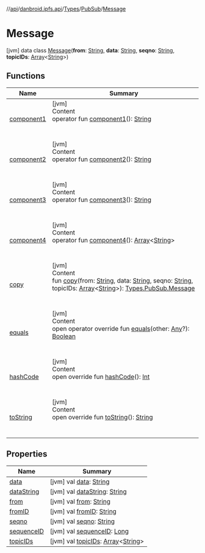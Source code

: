 //[api](../../../../index.md)/[danbroid.ipfs.api](../../../index.md)/[Types](../../index.md)/[PubSub](../index.md)/[Message](index.md)



# Message  
 [jvm] data class [Message](index.md)(**from**: [String](https://kotlinlang.org/api/latest/jvm/stdlib/kotlin/-string/index.html), **data**: [String](https://kotlinlang.org/api/latest/jvm/stdlib/kotlin/-string/index.html), **seqno**: [String](https://kotlinlang.org/api/latest/jvm/stdlib/kotlin/-string/index.html), **topicIDs**: [Array](https://kotlinlang.org/api/latest/jvm/stdlib/kotlin/-array/index.html)<[String](https://kotlinlang.org/api/latest/jvm/stdlib/kotlin/-string/index.html)>)   


## Functions  
  
|  Name|  Summary| 
|---|---|
| [component1](component1.md)| [jvm]  <br>Content  <br>operator fun [component1](component1.md)(): [String](https://kotlinlang.org/api/latest/jvm/stdlib/kotlin/-string/index.html)  <br><br><br>
| [component2](component2.md)| [jvm]  <br>Content  <br>operator fun [component2](component2.md)(): [String](https://kotlinlang.org/api/latest/jvm/stdlib/kotlin/-string/index.html)  <br><br><br>
| [component3](component3.md)| [jvm]  <br>Content  <br>operator fun [component3](component3.md)(): [String](https://kotlinlang.org/api/latest/jvm/stdlib/kotlin/-string/index.html)  <br><br><br>
| [component4](component4.md)| [jvm]  <br>Content  <br>operator fun [component4](component4.md)(): [Array](https://kotlinlang.org/api/latest/jvm/stdlib/kotlin/-array/index.html)<[String](https://kotlinlang.org/api/latest/jvm/stdlib/kotlin/-string/index.html)>  <br><br><br>
| [copy](copy.md)| [jvm]  <br>Content  <br>fun [copy](copy.md)(from: [String](https://kotlinlang.org/api/latest/jvm/stdlib/kotlin/-string/index.html), data: [String](https://kotlinlang.org/api/latest/jvm/stdlib/kotlin/-string/index.html), seqno: [String](https://kotlinlang.org/api/latest/jvm/stdlib/kotlin/-string/index.html), topicIDs: [Array](https://kotlinlang.org/api/latest/jvm/stdlib/kotlin/-array/index.html)<[String](https://kotlinlang.org/api/latest/jvm/stdlib/kotlin/-string/index.html)>): [Types.PubSub.Message](index.md)  <br><br><br>
| [equals](../../-name-value/index.md#kotlin/Any/equals/#kotlin.Any?/PointingToDeclaration/)| [jvm]  <br>Content  <br>open operator override fun [equals](../../-name-value/index.md#kotlin/Any/equals/#kotlin.Any?/PointingToDeclaration/)(other: [Any](https://kotlinlang.org/api/latest/jvm/stdlib/kotlin/-any/index.html)?): [Boolean](https://kotlinlang.org/api/latest/jvm/stdlib/kotlin/-boolean/index.html)  <br><br><br>
| [hashCode](../../-name-value/index.md#kotlin/Any/hashCode/#/PointingToDeclaration/)| [jvm]  <br>Content  <br>open override fun [hashCode](../../-name-value/index.md#kotlin/Any/hashCode/#/PointingToDeclaration/)(): [Int](https://kotlinlang.org/api/latest/jvm/stdlib/kotlin/-int/index.html)  <br><br><br>
| [toString](to-string.md)| [jvm]  <br>Content  <br>open override fun [toString](to-string.md)(): [String](https://kotlinlang.org/api/latest/jvm/stdlib/kotlin/-string/index.html)  <br><br><br>


## Properties  
  
|  Name|  Summary| 
|---|---|
| [data](index.md#danbroid.ipfs.api/Types.PubSub.Message/data/#/PointingToDeclaration/)|  [jvm] val [data](index.md#danbroid.ipfs.api/Types.PubSub.Message/data/#/PointingToDeclaration/): [String](https://kotlinlang.org/api/latest/jvm/stdlib/kotlin/-string/index.html)   <br>
| [dataString](index.md#danbroid.ipfs.api/Types.PubSub.Message/dataString/#/PointingToDeclaration/)|  [jvm] val [dataString](index.md#danbroid.ipfs.api/Types.PubSub.Message/dataString/#/PointingToDeclaration/): [String](https://kotlinlang.org/api/latest/jvm/stdlib/kotlin/-string/index.html)   <br>
| [from](index.md#danbroid.ipfs.api/Types.PubSub.Message/from/#/PointingToDeclaration/)|  [jvm] val [from](index.md#danbroid.ipfs.api/Types.PubSub.Message/from/#/PointingToDeclaration/): [String](https://kotlinlang.org/api/latest/jvm/stdlib/kotlin/-string/index.html)   <br>
| [fromID](index.md#danbroid.ipfs.api/Types.PubSub.Message/fromID/#/PointingToDeclaration/)|  [jvm] val [fromID](index.md#danbroid.ipfs.api/Types.PubSub.Message/fromID/#/PointingToDeclaration/): [String](https://kotlinlang.org/api/latest/jvm/stdlib/kotlin/-string/index.html)   <br>
| [seqno](index.md#danbroid.ipfs.api/Types.PubSub.Message/seqno/#/PointingToDeclaration/)|  [jvm] val [seqno](index.md#danbroid.ipfs.api/Types.PubSub.Message/seqno/#/PointingToDeclaration/): [String](https://kotlinlang.org/api/latest/jvm/stdlib/kotlin/-string/index.html)   <br>
| [sequenceID](index.md#danbroid.ipfs.api/Types.PubSub.Message/sequenceID/#/PointingToDeclaration/)|  [jvm] val [sequenceID](index.md#danbroid.ipfs.api/Types.PubSub.Message/sequenceID/#/PointingToDeclaration/): [Long](https://kotlinlang.org/api/latest/jvm/stdlib/kotlin/-long/index.html)   <br>
| [topicIDs](index.md#danbroid.ipfs.api/Types.PubSub.Message/topicIDs/#/PointingToDeclaration/)|  [jvm] val [topicIDs](index.md#danbroid.ipfs.api/Types.PubSub.Message/topicIDs/#/PointingToDeclaration/): [Array](https://kotlinlang.org/api/latest/jvm/stdlib/kotlin/-array/index.html)<[String](https://kotlinlang.org/api/latest/jvm/stdlib/kotlin/-string/index.html)>   <br>


